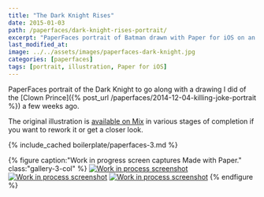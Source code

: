 ```yaml
---
title: "The Dark Knight Rises"
date: 2015-01-03
path: /paperfaces/dark-knight-rises-portrait/
excerpt: "PaperFaces portrait of Batman drawn with Paper for iOS on an iPad."
last_modified_at: 
image: ../../assets/images/paperfaces-dark-knight.jpg
categories: [paperfaces]
tags: [portrait, illustration, Paper for iOS]
---
```


PaperFaces portrait of the Dark Knight to go along with a drawing I did of the [Clown Prince]({% post_url /paperfaces/2014-12-04-killing-joke-portrait %}) a few weeks ago.

The original illustration is [available on Mix](https://mix.fiftythree.com/11098-Michael-Rose/1420093) in various stages of completion if you want to rework it or get a closer look.

{% include_cached boilerplate/paperfaces-3.md %}

{% figure caption:"Work in progress screen captures Made with Paper." class:"gallery-3-col" %}
[![Work in process screenshot](../../assets/images/paperfaces-dark-knight-process-1-600.jpg)](../../assets/images/paperfaces-dark-knight-process-1-lg.jpg) [![Work in process screenshot](../../assets/images/paperfaces-dark-knight-process-2-600.jpg)](../../assets/images/paperfaces-dark-knight-process-2-lg.jpg) [![Work in process screenshot](../../assets/images/paperfaces-dark-knight-process-3-600.jpg)](../../assets/images/paperfaces-dark-knight-process-3-lg.jpg)
{% endfigure %}
